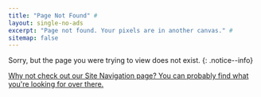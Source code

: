 ```yaml
---
title: "Page Not Found" #
layout: single-no-ads
excerpt: "Page not found. Your pixels are in another canvas." #
sitemap: false
---
```


Sorry, but the page you were trying to view does not exist.
{: .notice--info}

[Why not check out our Site Navigation page? You can probably find what you're looking for over there.](/site-navigation)

